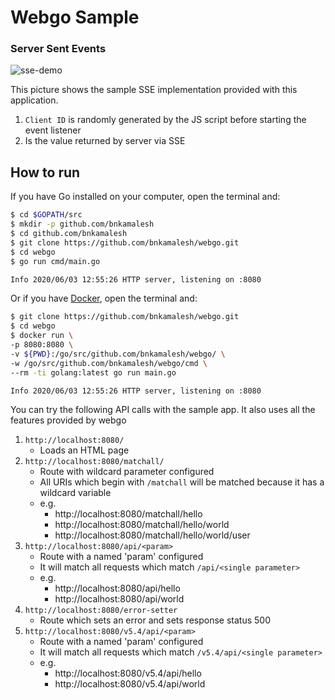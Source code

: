 # Webgo Sample

### Server Sent Events

![sse-demo](https://user-images.githubusercontent.com/1092882/158008892-b1a04fa7-cb5c-4bb9-9210-00cbdd163ef0.png)

This picture shows the sample SSE implementation provided with this application. 

1. `Client ID` is randomly generated by the JS script before starting the event listener
2. Is the value returned by server via SSE
## How to run 

If you have Go installed on your computer, open the terminal and:

```bash
$ cd $GOPATH/src
$ mkdir -p github.com/bnkamalesh
$ cd github.com/bnkamalesh
$ git clone https://github.com/bnkamalesh/webgo.git
$ cd webgo
$ go run cmd/main.go

Info 2020/06/03 12:55:26 HTTP server, listening on :8080
```

Or if you have [Docker](https://www.docker.com/), open the terminal and:

```bash
$ git clone https://github.com/bnkamalesh/webgo.git
$ cd webgo
$ docker run \
-p 8080:8080 \
-v ${PWD}:/go/src/github.com/bnkamalesh/webgo/ \
-w /go/src/github.com/bnkamalesh/webgo/cmd \
--rm -ti golang:latest go run main.go

Info 2020/06/03 12:55:26 HTTP server, listening on :8080
```


You can try the following API calls with the sample app. It also uses all the features provided by webgo

1. `http://localhost:8080/`
	- Loads an HTML page
2. `http://localhost:8080/matchall/`
	- Route with wildcard parameter configured
	- All URIs which begin with `/matchall` will be matched because it has a wildcard variable
	- e.g. 
		- http://localhost:8080/matchall/hello
		- http://localhost:8080/matchall/hello/world
		- http://localhost:8080/matchall/hello/world/user
3. `http://localhost:8080/api/<param>`
	- Route with a named 'param' configured
	- It will match all requests which match `/api/<single parameter>`
	- e.g.
		- http://localhost:8080/api/hello
		- http://localhost:8080/api/world
4. `http://localhost:8080/error-setter`
	- Route which sets an error and sets response status 500
5. `http://localhost:8080/v5.4/api/<param>`
	- Route with a named 'param' configured
	- It will match all requests which match `/v5.4/api/<single parameter>`
	- e.g.
		- http://localhost:8080/v5.4/api/hello
		- http://localhost:8080/v5.4/api/world
